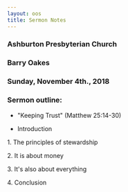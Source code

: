 ```yaml
---
layout: oos
title: Sermon Notes
---
```

### Ashburton Presbyterian Church 

### Barry Oakes

### Sunday, November 4th., 2018

### Sermon outline:



* "Keeping Trust"  (Matthew 25:14-30)

* Introduction

1\. The principles of stewardship

2\. It is about money

3\. It's also about everything

4\. Conclusion

